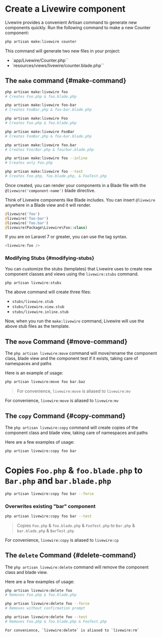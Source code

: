 # Create a Livewire component

Livewire provides a convenient Artisan command to generate new components quickly. Run the following command to make a new Counter component:

```sh
php artisan make:livewire counter
```

This command will generate two new files in your project:

- `app/Livewire/Counter.php``
- `resources/views/livewire/counter.blade.php``

## The `make` command {#make-command}

```sh
php artisan make:livewire foo
# Creates Foo.php & foo.blade.php

php artisan make:livewire foo-bar
# Creates FooBar.php & foo-bar.blade.php

php artisan make:livewire Foo
# Creates Foo.php & foo.blade.php

php artisan make:livewire FooBar
# Creates FooBar.php & foo-bar.blade.php

php artisan make:livewire foo.bar
# Creates Foo/Bar.php & foo/bar.blade.php

php artisan make:livewire foo --inline
# Creates only Foo.php

php artisan make:livewire foo --test
# Creates Foo.php, foo.blade.php, & FooTest.php
```

Once created, you can render your components in a Blade file with the `@livewire('component-name')` blade directive.

Think of Livewire components like Blade includes. You can insert `@livewire` anywhere in a Blade view and it will render.

```php
@livewire('foo')
@livewire('foo-bar')
@livewire('foo.bar')
@livewire(Package\Livewire\Foo::class)
```

If you are on Laravel 7 or greater, you can use the tag syntax.
```php
<livewire:foo />
```

### Modifying Stubs {#modifying-stubs}

You can customize the stubs (templates) that Livewire uses to create new component classes and views using the `livewire:stubs` command.

```php
php artisan livewire:stubs
```

The above command will create three files:

* `stubs/livewire.stub`
* `stubs/livewire.view.stub`
* `stubs/livewire.inline.stub`

Now, when you run the `make:livewire` command, Livewire will use the above stub files as the template.

## The `move` Command {#move-command}

The `php artisan livewire:move` command will move/rename the component class, blade view and the component test if it exists, taking care of namespaces and paths

Here is an example of usage:
```sh
php artisan livewire:move foo bar.baz      
```

> For convenience, `livewire:move` is aliased to `livewire:mv`

For convenience, `livewire:move` is aliased to `livewire:mv`

## The `copy` Command {#copy-command}

The `php artisan livewire:copy` command will create copies of the component class and blade view, taking care of namespaces and paths

Here are a few examples of usage:

```sh
php artisan livewire:copy foo bar
```

# Copies `Foo.php` & `foo.blade.php` to `Bar.php` and `bar.blade.php`

```sh
php artisan livewire:copy foo bar --force
```

### Overwrites existing "bar" component

```sh
php artisan livewire:copy foo bar --test
```

> Copies `Foo.php` & `foo.blade.php` & `FooTest.php` to `Bar.php` & `bar.blade.php` & `BarTest.php`

For convenience, `livewire:copy` is aliased to `livewire:cp`


## The `delete` Command {#delete-command}

The `php artisan livewire:delete` command will remove the component class and blade view.

Here are a few examples of usage:

```sh
php artisan livewire:delete foo
# Removes Foo.php & foo.blade.php

php artisan livewire:delete foo --force
# Removes without confirmation prompt

php artisan livewire:delete foo --test
# Removes Foo.php & foo.blade.php & FooTest.php
```

```
For convenience, `livewire:delete` is aliased to `livewire:rm`
```

